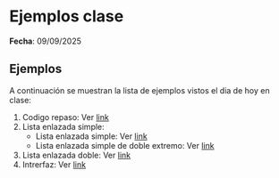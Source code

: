 # Ejemplos clase

**Fecha**: 09/09/2025

## Ejemplos

A continuación se muestran la lista de ejemplos vistos el dia de hoy en clase:
1. Codigo repaso: Ver [link](../../clase4/codigos_clase_02-09-2025/)
2. Lista enlazada simple:  
   *  Lista enlazada simple: Ver [link](../../clase4/codigo_diapositivas/src/linked_int_list/)
   *  Lista enlazada simple de doble extremo: Ver [link](../../clase5/codigo_jgrasp/LL/)
3. Lista enlazada doble: Ver [link](../../clase5/codigo_jgrasp/DLL/)
4. Intrerfaz: Ver [link](./ejemplo_interfaz/)